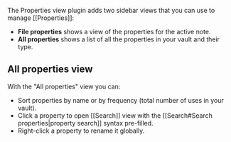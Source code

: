 The Properties view plugin adds two sidebar views that you can use to manage [[Properties]]:

- **File properties** shows a view of the properties for the active note.
- **All properties** shows a list of all the properties in your vault and their type.

## All properties view

With the "All properties" view you can:

- Sort properties by name or by frequency (total number of uses in your vault).
- Click a property to open [[Search]] view with the [[Search#Search properties|property search]] syntax pre-filled.
- Right-click a property to rename it globally.
